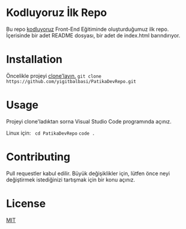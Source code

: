 # Kodluyoruz İlk Repo
Bu repo [kodluyoruz](https://github.com/yigitbalbasi/PatikaDevRepo.git) Front-End Eğitiminde oluşturduğumuz ilk repo. İçerisinde bir adet README dosyası, bir adet de index.html barındırıyor.

# Installation
Öncelikle projeyi [clone'layın.](https://github.com/yigitbalbasi/PatikaDevRepo.git) 
`git clone https://github.com/yigitbalbasi/PatikaDevRepo.git`

# Usage
Projeyi clone'ladıktan sorna Visual Studio Code programında açınız.

Linux için:
` cd PatikaDevRepo`
` code . `

# Contributing
Pull requestler kabul edilir. Büyük değişiklikler için, lütfen önce neyi değiştirmek istediğinizi tartışmak için bir konu açınız.

# License
[MIT](https://github.com/yigitbalbasi/PatikaDevRepo/blob/main/LICENSE.MD)
